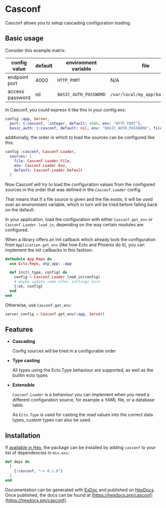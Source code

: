 # Casconf

Casconf allows you to setup cascading configuration loading.

## Basic usage

Consider this example matrix:

| config value | default | environment variable | file | 
|--------------|---------|----------------------|------|
| endpoint port | 4000   | `HTTP_PORT`          | N/A  |
| access password | nil  | `BASIC_AUTH_PASSWORD` | `/var/local/my_app/basic_auth` |

In Casconf, you could express it like this in your config.exs:

```elixir
config :app, Server,
  port: {:casconf, :integer, default: 4000, env: "HTTP_PORT"},
  basic_auth: {:casconf, default: nil, env: "BASIC_AUTH_PASSWORD", file: "/var/local/my_app/basic_auth"}
```

additionally, the order in which to load the sources can be configured like this:

```elixir
config :casconf, Casconf.Loader,
  sources: [
    file: Casconf.Loader.File,
    env: Casconf.Loader.Env,
    default: Casconf.Loader.Default
  ]
```

Now Casconf will try to load the configuration values from the configured sources in the order that was defined in the `Casconf.Loader` config.

That means that if a file source is given and the file exists, it will be used over an environment variable, which in turn will be tried before falling back on the default.

In your application, load the configuration with either `Casconf.get_env` or `Casconf.Loader.load_in`, depending on the 
way certain modules are configured.

When a library offers an init callback which already took the configuration from `Application.get_env` (like how Ecto and Phoenix do it),
you can implement the init callbacks in this fashion:

```elixir
defmodule App.Repo do
  use Ecto.Repo, otp_app: :app

  def init(_type, config) do
    config = Casconf.Loader.load_in(config)
    # maybe update some other settings here
    {:ok, config}
  end
end
```

Otherwise, use `Casconf.get_env`:

```elixir
server_config = Casconf.get_env(:app, Server)
```

## Features

 * **Cascading**
   
   Config sources will be tried in a configurable order

 * **Type casting**

   All types using the Ecto.Type behaviour are supported, as well as the builtin ecto types

 * **Extensible**

   `Casconf.Loader` is a behaviour you can implement when you need a different configuration source, for example a YAML file, or a database table.

   As `Ecto.Type` is used for casting the read values into the correct data types, custom types can also be used.

## Installation

If [available in Hex](https://hex.pm/docs/publish), the package can be installed
by adding `casconf` to your list of dependencies in `mix.exs`:

```elixir
def deps do
  [
    {:casconf, "~> 0.1.0"}
  ]
end
```

Documentation can be generated with [ExDoc](https://github.com/elixir-lang/ex_doc)
and published on [HexDocs](https://hexdocs.pm). Once published, the docs can
be found at [https://hexdocs.pm/casconf](https://hexdocs.pm/casconf).

